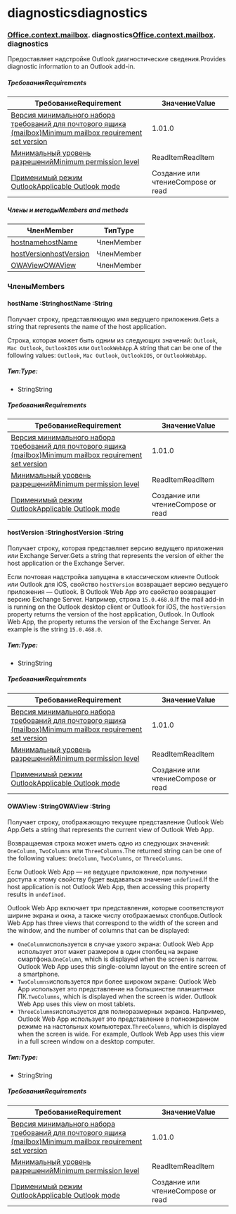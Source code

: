 
# <a name="diagnostics"></a><span data-ttu-id="19627-101">diagnostics</span><span class="sxs-lookup"><span data-stu-id="19627-101">diagnostics</span></span>

### <span data-ttu-id="19627-p101">[Office](Office.md)[.context](Office.context.md)[.mailbox](Office.context.mailbox.md). diagnostics</span><span class="sxs-lookup"><span data-stu-id="19627-p101">[Office](Office.md)[.context](Office.context.md)[.mailbox](Office.context.mailbox.md). diagnostics</span></span>

<span data-ttu-id="19627-104">Предоставляет надстройке Outlook диагностические сведения.</span><span class="sxs-lookup"><span data-stu-id="19627-104">Provides diagnostic information to an Outlook add-in.</span></span>

##### <a name="requirements"></a><span data-ttu-id="19627-105">Требования</span><span class="sxs-lookup"><span data-stu-id="19627-105">Requirements</span></span>

|<span data-ttu-id="19627-106">Требование</span><span class="sxs-lookup"><span data-stu-id="19627-106">Requirement</span></span>| <span data-ttu-id="19627-107">Значение</span><span class="sxs-lookup"><span data-stu-id="19627-107">Value</span></span>|
|---|---|
|[<span data-ttu-id="19627-108">Версия минимального набора требований для почтового ящика (mailbox)</span><span class="sxs-lookup"><span data-stu-id="19627-108">Minimum mailbox requirement set version</span></span>](/javascript/office/requirement-sets/outlook-api-requirement-sets)| <span data-ttu-id="19627-109">1.0</span><span class="sxs-lookup"><span data-stu-id="19627-109">1.0</span></span>|
|[<span data-ttu-id="19627-110">Минимальный уровень разрешений</span><span class="sxs-lookup"><span data-stu-id="19627-110">Minimum permission level</span></span>](https://docs.microsoft.com/outlook/add-ins/understanding-outlook-add-in-permissions)| <span data-ttu-id="19627-111">ReadItem</span><span class="sxs-lookup"><span data-stu-id="19627-111">ReadItem</span></span>|
|[<span data-ttu-id="19627-112">Применимый режим Outlook</span><span class="sxs-lookup"><span data-stu-id="19627-112">Applicable Outlook mode</span></span>](https://docs.microsoft.com/outlook/add-ins/#extension-points)| <span data-ttu-id="19627-113">Создание или чтение</span><span class="sxs-lookup"><span data-stu-id="19627-113">Compose or read</span></span>|

##### <a name="members-and-methods"></a><span data-ttu-id="19627-114">Члены и методы</span><span class="sxs-lookup"><span data-stu-id="19627-114">Members and methods</span></span>

| <span data-ttu-id="19627-115">Член</span><span class="sxs-lookup"><span data-stu-id="19627-115">Member</span></span> | <span data-ttu-id="19627-116">Тип</span><span class="sxs-lookup"><span data-stu-id="19627-116">Type</span></span> |
|--------|------|
| [<span data-ttu-id="19627-117">hostname</span><span class="sxs-lookup"><span data-stu-id="19627-117">hostName</span></span>](#hostname-string) | <span data-ttu-id="19627-118">Член</span><span class="sxs-lookup"><span data-stu-id="19627-118">Member</span></span> |
| [<span data-ttu-id="19627-119">hostVersion</span><span class="sxs-lookup"><span data-stu-id="19627-119">hostVersion</span></span>](#hostversion-string) | <span data-ttu-id="19627-120">Член</span><span class="sxs-lookup"><span data-stu-id="19627-120">Member</span></span> |
| [<span data-ttu-id="19627-121">OWAView</span><span class="sxs-lookup"><span data-stu-id="19627-121">OWAView</span></span>](#owaview-string) | <span data-ttu-id="19627-122">Член</span><span class="sxs-lookup"><span data-stu-id="19627-122">Member</span></span> |

### <a name="members"></a><span data-ttu-id="19627-123">Члены</span><span class="sxs-lookup"><span data-stu-id="19627-123">Members</span></span>

####  <a name="hostname-string"></a><span data-ttu-id="19627-124">hostName :String</span><span class="sxs-lookup"><span data-stu-id="19627-124">hostName :String</span></span>

<span data-ttu-id="19627-125">Получает строку, представляющую имя ведущего приложения.</span><span class="sxs-lookup"><span data-stu-id="19627-125">Gets a string that represents the name of the host application.</span></span>

<span data-ttu-id="19627-126">Строка, которая может быть одним из следующих значений: `Outlook`, `Mac Outlook`, `OutlookIOS` или `OutlookWebApp`.</span><span class="sxs-lookup"><span data-stu-id="19627-126">A string that can be one of the following values: `Outlook`, `Mac Outlook`, `OutlookIOS`, or `OutlookWebApp`.</span></span>

##### <a name="type"></a><span data-ttu-id="19627-127">Тип:</span><span class="sxs-lookup"><span data-stu-id="19627-127">Type:</span></span>

*   <span data-ttu-id="19627-128">String</span><span class="sxs-lookup"><span data-stu-id="19627-128">String</span></span>

##### <a name="requirements"></a><span data-ttu-id="19627-129">Требования</span><span class="sxs-lookup"><span data-stu-id="19627-129">Requirements</span></span>

|<span data-ttu-id="19627-130">Требование</span><span class="sxs-lookup"><span data-stu-id="19627-130">Requirement</span></span>| <span data-ttu-id="19627-131">Значение</span><span class="sxs-lookup"><span data-stu-id="19627-131">Value</span></span>|
|---|---|
|[<span data-ttu-id="19627-132">Версия минимального набора требований для почтового ящика (mailbox)</span><span class="sxs-lookup"><span data-stu-id="19627-132">Minimum mailbox requirement set version</span></span>](/javascript/office/requirement-sets/outlook-api-requirement-sets)| <span data-ttu-id="19627-133">1.0</span><span class="sxs-lookup"><span data-stu-id="19627-133">1.0</span></span>|
|[<span data-ttu-id="19627-134">Минимальный уровень разрешений</span><span class="sxs-lookup"><span data-stu-id="19627-134">Minimum permission level</span></span>](https://docs.microsoft.com/outlook/add-ins/understanding-outlook-add-in-permissions)| <span data-ttu-id="19627-135">ReadItem</span><span class="sxs-lookup"><span data-stu-id="19627-135">ReadItem</span></span>|
|[<span data-ttu-id="19627-136">Применимый режим Outlook</span><span class="sxs-lookup"><span data-stu-id="19627-136">Applicable Outlook mode</span></span>](https://docs.microsoft.com/outlook/add-ins/#extension-points)| <span data-ttu-id="19627-137">Создание или чтение</span><span class="sxs-lookup"><span data-stu-id="19627-137">Compose or read</span></span>|

####  <a name="hostversion-string"></a><span data-ttu-id="19627-138">hostVersion :String</span><span class="sxs-lookup"><span data-stu-id="19627-138">hostVersion :String</span></span>

<span data-ttu-id="19627-139">Получает строку, которая представляет версию ведущего приложения или Exchange Server.</span><span class="sxs-lookup"><span data-stu-id="19627-139">Gets a string that represents the version of either the host application or the Exchange Server.</span></span>

<span data-ttu-id="19627-p102">Если почтовая надстройка запущена в классическом клиенте Outlook или Outlook для iOS, свойство `hostVersion` возвращает версию ведущего приложения — Outlook. В Outlook Web App это свойство возвращает версию Exchange Server. Например, строка `15.0.468.0`.</span><span class="sxs-lookup"><span data-stu-id="19627-p102">If the mail add-in is running on the Outlook desktop client or Outlook for iOS, the `hostVersion` property returns the version of the host application, Outlook. In Outlook Web App, the property returns the version of the Exchange Server. An example is the string `15.0.468.0`.</span></span>

##### <a name="type"></a><span data-ttu-id="19627-143">Тип:</span><span class="sxs-lookup"><span data-stu-id="19627-143">Type:</span></span>

*   <span data-ttu-id="19627-144">String</span><span class="sxs-lookup"><span data-stu-id="19627-144">String</span></span>

##### <a name="requirements"></a><span data-ttu-id="19627-145">Требования</span><span class="sxs-lookup"><span data-stu-id="19627-145">Requirements</span></span>

|<span data-ttu-id="19627-146">Требование</span><span class="sxs-lookup"><span data-stu-id="19627-146">Requirement</span></span>| <span data-ttu-id="19627-147">Значение</span><span class="sxs-lookup"><span data-stu-id="19627-147">Value</span></span>|
|---|---|
|[<span data-ttu-id="19627-148">Версия минимального набора требований для почтового ящика (mailbox)</span><span class="sxs-lookup"><span data-stu-id="19627-148">Minimum mailbox requirement set version</span></span>](/javascript/office/requirement-sets/outlook-api-requirement-sets)| <span data-ttu-id="19627-149">1.0</span><span class="sxs-lookup"><span data-stu-id="19627-149">1.0</span></span>|
|[<span data-ttu-id="19627-150">Минимальный уровень разрешений</span><span class="sxs-lookup"><span data-stu-id="19627-150">Minimum permission level</span></span>](https://docs.microsoft.com/outlook/add-ins/understanding-outlook-add-in-permissions)| <span data-ttu-id="19627-151">ReadItem</span><span class="sxs-lookup"><span data-stu-id="19627-151">ReadItem</span></span>|
|[<span data-ttu-id="19627-152">Применимый режим Outlook</span><span class="sxs-lookup"><span data-stu-id="19627-152">Applicable Outlook mode</span></span>](https://docs.microsoft.com/outlook/add-ins/#extension-points)| <span data-ttu-id="19627-153">Создание или чтение</span><span class="sxs-lookup"><span data-stu-id="19627-153">Compose or read</span></span>|

####  <a name="owaview-string"></a><span data-ttu-id="19627-154">OWAView :String</span><span class="sxs-lookup"><span data-stu-id="19627-154">OWAView :String</span></span>

<span data-ttu-id="19627-155">Получает строку, отображающую текущее представление Outlook Web App.</span><span class="sxs-lookup"><span data-stu-id="19627-155">Gets a string that represents the current view of Outlook Web App.</span></span>

<span data-ttu-id="19627-156">Возвращаемая строка может иметь одно из следующих значений: `OneColumn`, `TwoColumns` или `ThreeColumns`.</span><span class="sxs-lookup"><span data-stu-id="19627-156">The returned string can be one of the following values: `OneColumn`, `TwoColumns`, or `ThreeColumns`.</span></span>

<span data-ttu-id="19627-157">Если Outlook Web App — не ведущее приложение, при получении доступа к этому свойству будет выдаваться значение `undefined`.</span><span class="sxs-lookup"><span data-stu-id="19627-157">If the host application is not Outlook Web App, then accessing this property results in `undefined`.</span></span>

<span data-ttu-id="19627-158">Outlook Web App включает три представления, которые соответствуют ширине экрана и окна, а также числу отображаемых столбцов.</span><span class="sxs-lookup"><span data-stu-id="19627-158">Outlook Web App has three views that correspond to the width of the screen and the window, and the number of columns that can be displayed:</span></span>

*   <span data-ttu-id="19627-p103">`OneColumn`используется в случае узкого экрана: Outlook Web App использует этот макет размером в один столбец на экране смартфона.</span><span class="sxs-lookup"><span data-stu-id="19627-p103">`OneColumn`, which is displayed when the screen is narrow. Outlook Web App uses this single-column layout on the entire screen of a smartphone.</span></span>
*   <span data-ttu-id="19627-p104">`TwoColumns`используется при более широком экране: Outlook Web App использует это представление на большинстве планшетных ПК.</span><span class="sxs-lookup"><span data-stu-id="19627-p104">`TwoColumns`, which is displayed when the screen is wider. Outlook Web App uses this view on most tablets.</span></span>
*   <span data-ttu-id="19627-p105">`ThreeColumns`используется для полноразмерных экранов. Например, Outlook Web App использует это представление в полноэкранном режиме на настольных компьютерах.</span><span class="sxs-lookup"><span data-stu-id="19627-p105">`ThreeColumns`, which is displayed when the screen is wide. For example, Outlook Web App uses this view in a full screen window on a desktop computer.</span></span>

##### <a name="type"></a><span data-ttu-id="19627-165">Тип:</span><span class="sxs-lookup"><span data-stu-id="19627-165">Type:</span></span>

*   <span data-ttu-id="19627-166">String</span><span class="sxs-lookup"><span data-stu-id="19627-166">String</span></span>

##### <a name="requirements"></a><span data-ttu-id="19627-167">Требования</span><span class="sxs-lookup"><span data-stu-id="19627-167">Requirements</span></span>

|<span data-ttu-id="19627-168">Требование</span><span class="sxs-lookup"><span data-stu-id="19627-168">Requirement</span></span>| <span data-ttu-id="19627-169">Значение</span><span class="sxs-lookup"><span data-stu-id="19627-169">Value</span></span>|
|---|---|
|[<span data-ttu-id="19627-170">Версия минимального набора требований для почтового ящика (mailbox)</span><span class="sxs-lookup"><span data-stu-id="19627-170">Minimum mailbox requirement set version</span></span>](/javascript/office/requirement-sets/outlook-api-requirement-sets)| <span data-ttu-id="19627-171">1.0</span><span class="sxs-lookup"><span data-stu-id="19627-171">1.0</span></span>|
|[<span data-ttu-id="19627-172">Минимальный уровень разрешений</span><span class="sxs-lookup"><span data-stu-id="19627-172">Minimum permission level</span></span>](https://docs.microsoft.com/outlook/add-ins/understanding-outlook-add-in-permissions)| <span data-ttu-id="19627-173">ReadItem</span><span class="sxs-lookup"><span data-stu-id="19627-173">ReadItem</span></span>|
|[<span data-ttu-id="19627-174">Применимый режим Outlook</span><span class="sxs-lookup"><span data-stu-id="19627-174">Applicable Outlook mode</span></span>](https://docs.microsoft.com/outlook/add-ins/#extension-points)| <span data-ttu-id="19627-175">Создание или чтение</span><span class="sxs-lookup"><span data-stu-id="19627-175">Compose or read</span></span>|